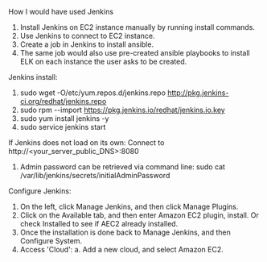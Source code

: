 
How I would have used Jenkins
  1. Install Jenkins on EC2 instance manually by running install commands.
  2. Use Jenkins to connect to EC2 instance. 
  3. Create a job in Jenkins to install ansible.
  4. The same job would also use pre-created ansible playbooks to install ELK on each instance the user asks to be created.

Jenkins install:
  1. sudo wget -O/etc/yum.repos.d/jenkins.repo http://pkg.jenkins-ci.org/redhat/jenkins.repo
  2. sudo rpm --import https://pkg.jenkins.io/redhat/jenkins.io.key
  3. sudo yum install jenkins -y
  4. sudo service jenkins start

If Jenkins does not load on its own: Connect to http://<your_server_public_DNS>:8080 
  1. Admin password can be retrieved via command line:
     sudo cat /var/lib/jenkins/secrets/initialAdminPassword

Configure Jenkins:
  1. On the left, click Manage Jenkins, and then click Manage Plugins.
  2. Click on the Available tab, and then enter Amazon EC2 plugin, install. Or check Installed to see if AEC2 already installed.
  3. Once the installation is done back to Manage Jenkins, and then Configure System.
  4. Access 'Cloud':
    a. Add a new cloud, and select Amazon EC2. 


